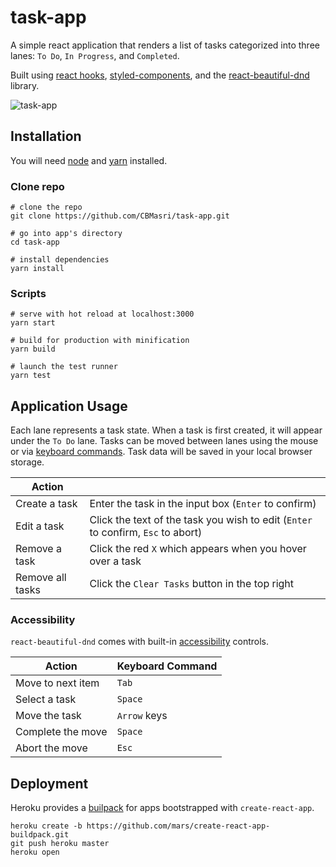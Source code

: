 # task-app

A simple react application that renders a list of tasks categorized
into three lanes: `To Do`, `In Progress`, and `Completed`.

Built using [react hooks](https://reactjs.org/docs/hooks-intro.html),
[styled-components](https://styled-components.com/),
and the [react-beautiful-dnd](https://github.com/atlassian/react-beautiful-dnd) library.

![task-app](https://user-images.githubusercontent.com/10861443/99208463-4fe50c80-2775-11eb-8cb9-e68f8eb5a43a.gif)

## Installation

You will need [node](https://nodejs.org/en/download/) and
[yarn](https://classic.yarnpkg.com/en/docs/install/) installed.

### Clone repo

```
# clone the repo
git clone https://github.com/CBMasri/task-app.git

# go into app's directory
cd task-app

# install dependencies
yarn install
```

### Scripts

```
# serve with hot reload at localhost:3000
yarn start

# build for production with minification
yarn build

# launch the test runner
yarn test
```

## Application Usage

Each lane represents a task state. When a task is first created, it will appear
under the `To Do` lane. Tasks can be moved between lanes using the mouse or via
[keyboard commands](#accessibility). Task data will be saved in your local browser
storage.

| Action           |                                                                                  |
|------------------|----------------------------------------------------------------------------------|
| Create a task    | Enter the task in the input box (`Enter` to confirm)                             |
| Edit a task      | Click the text of the task you wish to edit (`Enter` to confirm, `Esc` to abort) |
| Remove a task    | Click the red `X` which appears when you hover over a task                       |
| Remove all tasks | Click the `Clear Tasks` button in the top right                                  |

### Accessibility

`react-beautiful-dnd` comes with built-in [accessibility](https://github.com/atlassian/react-beautiful-dnd/blob/master/docs/about/accessibility.md) controls.

| Action            | Keyboard Command |
|-------------------|------------------|
| Move to next item | `Tab`            |
| Select a task     | `Space`          |
| Move the task     | `Arrow` keys     |
| Complete the move | `Space`          |
| Abort the move    | `Esc`            |

## Deployment

Heroku provides a [builpack](https://blog.heroku.com/deploying-react-with-zero-configuration)
for apps bootstrapped with `create-react-app`.

```
heroku create -b https://github.com/mars/create-react-app-buildpack.git
git push heroku master
heroku open
```
